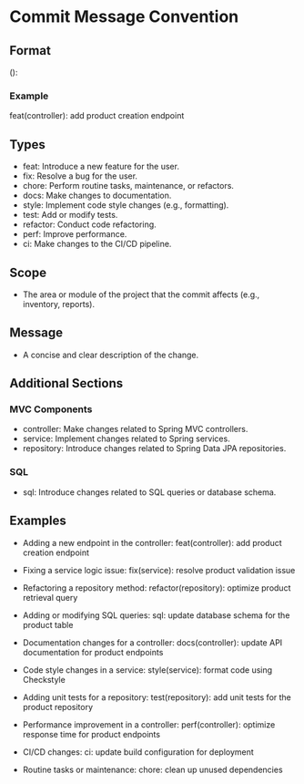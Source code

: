 # Commit Message Convention

## Format
<type>(<scope>): <message>

### Example
feat(controller): add product creation endpoint

## Types
- feat: Introduce a new feature for the user.
- fix: Resolve a bug for the user.
- chore: Perform routine tasks, maintenance, or refactors.
- docs: Make changes to documentation.
- style: Implement code style changes (e.g., formatting).
- test: Add or modify tests.
- refactor: Conduct code refactoring.
- perf: Improve performance.
- ci: Make changes to the CI/CD pipeline.

## Scope
- The area or module of the project that the commit affects (e.g., inventory, reports).

## Message
- A concise and clear description of the change.

## Additional Sections

### MVC Components
- controller: Make changes related to Spring MVC controllers.
- service: Implement changes related to Spring services.
- repository: Introduce changes related to Spring Data JPA repositories.

### SQL
- sql: Introduce changes related to SQL queries or database schema.

## Examples
- Adding a new endpoint in the controller:
  feat(controller): add product creation endpoint

- Fixing a service logic issue:
  fix(service): resolve product validation issue

- Refactoring a repository method:
  refactor(repository): optimize product retrieval query

- Adding or modifying SQL queries:
  sql: update database schema for the product table

- Documentation changes for a controller:
  docs(controller): update API documentation for product endpoints

- Code style changes in a service:
  style(service): format code using Checkstyle

- Adding unit tests for a repository:
  test(repository): add unit tests for the product repository

- Performance improvement in a controller:
  perf(controller): optimize response time for product endpoints

- CI/CD changes:
  ci: update build configuration for deployment

- Routine tasks or maintenance:
  chore: clean up unused dependencies
